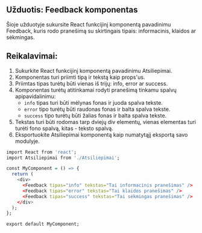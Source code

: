 ## Užduotis: Feedback komponentas

Šioje užduotyje sukursite React funkcijinį komponentą pavadinimu Feedback, kuris rodo pranešimą su skirtingais tipais: informacinis, klaidos ar sėkmingas.

## Reikalavimai:

1. Sukurkite React funkcijinį komponentą pavadinimu Atsiliepimai.
2. Komponentas turi priimti tipą ir tekstą kaip props'us.
3. Priimtas tipas turėtų būti vienas iš trijų: info, error ar success.
4. Komponentas turėtų atitinkamai rodyti pranešimą tinkamu spalvų apipavidalinimu:
   - `info` tipas turi būti mėlynas fonas ir juoda spalva tekste.
   - `error` tipo turėtų būti raudonas fonas ir balta spalva tekste.
   - `success` tipo turėtų būti žalias fonas ir balta spalva tekste.
5. Tekstas turi būti rodomas tarp dviejų div elementų, vienas elementas turi turėti fono spalvą, kitas - teksto spalvą.
6. Eksportuokite Atsiliepimai komponentą kaip numatytąjį eksportą savo modulyje.

```r
import React from 'react';
import Atsiliepimai from './Atsiliepimai';

const MyComponent = () => {
  return (
    <div>
      <Feedback tipas="info" tekstas="Tai informacinis pranešimas" />
      <Feedback tipas="error" tekstas="Tai klaidos pranešimas" />
      <Feedback tipas="success" tekstas="Tai sėkmingas pranešimas" />
    </div>
  );
};

export default MyComponent;

```
